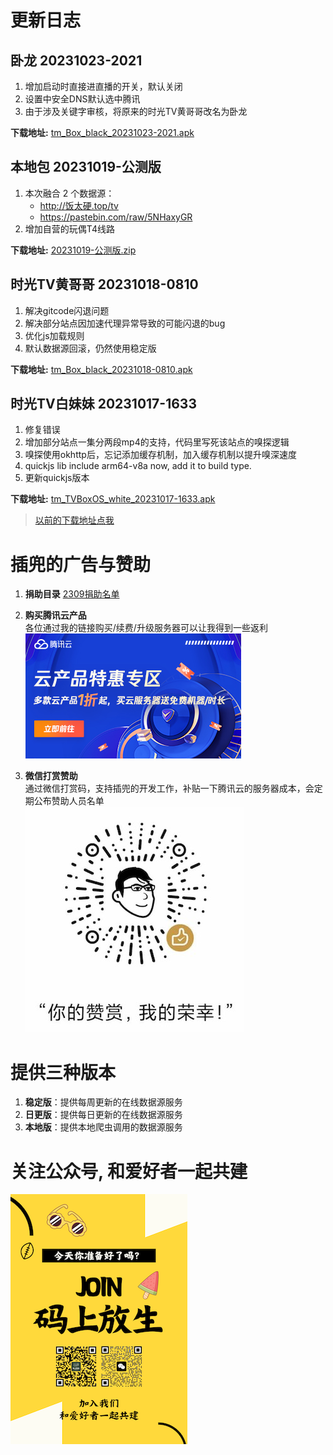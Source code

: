 <!--
 * @Author: bestpvp bestpvp@sina.com
 * @Date: 2023-09-12 15:56:58
 * @LastEditors: bestpvp bestpvp@sina.com
 * @LastEditTime: 2023-10-13 23:06:07
 * @FilePath: /tm/README.md
 * @Description: 这是默认设置,请设置`customMade`, 打开koroFileHeader查看配置 进行设置: https://github.com/OBKoro1/koro1FileHeader/wiki/%E9%85%8D%E7%BD%AE
-->

# 更新日志

## 卧龙 20231023-2021

1. 增加启动时直接进直播的开关，默认关闭
2. 设置中安全DNS默认选中腾讯
3. 由于涉及关键字审核，将原来的时光TV黄哥哥改名为卧龙

**下载地址:** [tm_Box_black_20231023-2021.apk](release/tm_Box_black_20231023-2021.apk)

## 本地包 20231019-公测版

1. 本次融合 2 个数据源：
    - http://饭太硬.top/tv
    - https://pastebin.com/raw/5NHaxyGR
2. 增加自营的玩偶T4线路

**下载地址:** [20231019-公测版.zip](release/20231019-公测版.zip)

## 时光TV黄哥哥 20231018-0810

1. 解决gitcode闪退问题
2. 解决部分站点因加速代理异常导致的可能闪退的bug
3. 优化js加载规则
4. 默认数据源回滚，仍然使用稳定版

**下载地址:** [tm_Box_black_20231018-0810.apk](release/tm_Box_black_20231018-0810.apk)

## 时光TV白妹妹 20231017-1633

1. 修复错误
2. 增加部分站点一集分两段mp4的支持，代码里写死该站点的嗅探逻辑
3. 嗅探使用okhttp后，忘记添加缓存机制，加入缓存机制以提升嗅深速度
4. quickjs lib include arm64-v8a now, add it to build type.
5. 更新quickjs版本

**下载地址:** [tm_TVBoxOS_white_20231017-1633.apk](release/tm_TVBoxOS_white_20231017-1633.apk)

<!-- 

## 时光TV黄哥哥 20231013-2253

1. 更新quickJS以及配套工程
2. 嗅探使用okhttp后，忘记添加缓存机制，加入缓存机制以提升嗅深速度
3. 增加部分站点一集分两段mp4的支持，代码里写死该站点的嗅探逻辑
4. 时光机哥哥改名时光TV黄哥哥，以及图标，以及详情页的品牌外露

**下载地址:** [tm_Box_black_20231013-2253.apk](release/tm_Box_black_20231013-2253.apk "时光TV黄哥哥 20231013-2253")

## 时光TV白妹妹 20231013-2133

1. 时光机妹妹改名时光TV白妹妹，以及图标，以及详情页的品牌外露

**下载地址:** [tm_TVBoxOS_white_20231013-2133.apk](release/tm_TVBoxOS_white_20231013-2133.apk "时光TV白妹妹 20231013-2133")

## 本地包 20231013-公测版

1. 直播版本更新到最新的1013
2. 制作工具的重构以及问题修复

**下载地址:** [20231013-公测版.zip](release/20231013-公测版.zip "20231013-公测版")

## 本地包 20231009-公测版

1. 增加更多内置线路，使用自研的merge.js，体积更小
2. 制作工具的重构以及问题修复

**下载地址:** [20231009-公测版.zip](release/20231009-公测版.zip "20231009-公测版")

## 本地包 20230927-公测版

1. 支持相对路径的源融合，比如荷城茶秀
2. 制作工具的重构以及问题修复

**下载地址:** [20230927-公测版.zip](release/20230927-公测版.zip "20230927-公测版")

## 时光机哥哥20230925-2204

1. 修复由于xstream升级后导致xml源解析失败的问题，报错：ForbiddenClassException

**下载地址:** [tm_Box_black_20230925-2204.apk](release/tm_Box_black_20230925-2204.apk "时光机哥哥20230925-2204")

## 时光机哥哥20230922-0959

1. 回滚到 FF4, 更新 Exo

**下载地址:** [tm_Box_black_20230922-0959.apk](release/tm_Box_black_20230922-0959.apk "时光机哥哥20230922-0959") -->

> [以前的下载地址点我](https://github.com/bestpvp/tm/tree/main/release)

# 插兜的广告与赞助

1. **捐助目录**
[2309捐助名单](./donate/2309.md)

2. **购买腾讯云产品**  
各位通过我的链接购买/续费/升级服务器可以让我得到一些返利  
[![支持插兜](./img/腾讯云邀请.jpg "支持插兜")](https://curl.qcloud.com/sjfCjc8D)

3. **微信打赏赞助**  
通过微信打赏码，支持插兜的开发工作，补贴一下腾讯云的服务器成本，会定期公布赞助人员名单  
![支持插兜](./img/打赏码.jpg "支持插兜")

# 提供三种版本

1. **稳定版**：提供每周更新的在线数据源服务
2. **日更版**：提供每日更新的在线数据源服务
3. **本地版**：提供本地爬虫调用的数据源服务

# 关注公众号, 和爱好者一起共建

[![加入我们](./img/join.png "加入我们")](https://mp.weixin.qq.com/mp/appmsgalbum?__biz=MzUyNzg2NTM5Ng==&action=getalbum&album_id=3013702748250390530#wechat_redirect)
